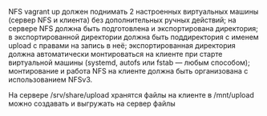 NFS
vagrant up должен поднимать 2 настроенных виртуальных машины (сервер NFS и клиента) без дополнительных ручных действий;
на сервере NFS должна быть подготовлена и экспортирована директория; 
в экспортированной директории должна быть поддиректория с именем upload с правами на запись в неё; 
экспортированная директория должна автоматически монтироваться на клиенте при старте виртуальной машины (systemd, autofs или fstab — любым способом);
монтирование и работа NFS на клиенте должна быть организована с использованием NFSv3.

На сервере /srv/share/upload хранятся файлы
на клиенте в /mnt/upload можно создавать и выгружать на сервер файлы
